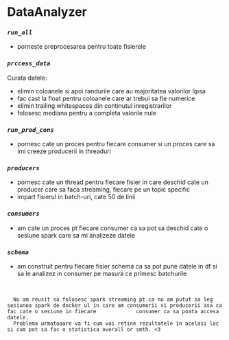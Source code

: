 # DataAnalyzer

### *`run_all`*
+ porneste preprocesarea pentru toate fisierele

### *`prccess_data`*
Curata datele:
+ elimin coloanele si apoi randurile care au majoritatea valorilor lipsa
+ fac cast la float pentru coloanele care ar trebui sa fie numerice
+ elimin trailing whitespaces din continutul inregistrarilor
+ folosesc mediana pentru a completa valorile nule

### *`run_prod_cons`*
+ pornesc cate un proces pentru fiecare consumer si un proces care sa imi creeze producerii in threaduri

### *`producers`*
+ pornesc cate un thread pentru fiecare fisier in care deschid cate un producer care sa faca streaming, fiecare pe un topic specific
+ impart fisierul in batch-uri, cate 50 de linii

### *`consumers`*
+ am cate un proces pt fiecare consumer ca sa pot sa deschid cate o sesiune spark care sa mi analizeze datele

### *`schema`*
+ am construit pentru fiecare fisier schema ca sa pot pune datele in df si sa le analizez in consumer pe masura ce primesc batchurile


<br>

      Nu am reusit sa folosesc spark streaming pt ca nu am putut sa leg sesiunea spark de docker ul in care am consumerii si producerii asa ca fac cate o sesiune in fiecare             consumer ca sa poata accesa datele.
      Problema urmatoaare va fi cum voi retine rezultatele in acelasi loc si cum pot sa fac o statistica overall or smth. <3
